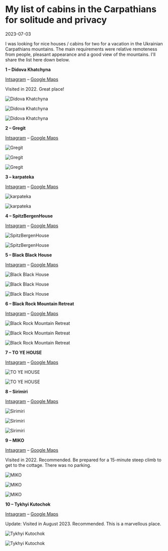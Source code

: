 # My list of cabins in the Carpathians for solitude and privacy

2023-07-03

I was looking for nice houses / cabins for two for a vacation in the Ukrainian Carpathians mountains. The main requirements were relative remoteness from people, pleasant appearance and a good view of the mountains. I'll share the list here down below.

**1 – Didova Khatchyna**

[Intsagram](https://www.instagram.com/didova_khatchyna/) – [Google Maps](https://goo.gl/maps/XDYcV36JrR4UzjyZ6)

Visited in 2022. Great place!

![Didova Khatchyna](/images/cabins/didova-khatchyna-1.jpg)

![Didova Khatchyna](/images/cabins/didova-khatchyna-2.jpg)

![Didova Khatchyna](/images/cabins/didova-khatchyna-3.jpg)

**2 – Gregit**

[Intsagram](https://www.instagram.com/hatynky/) – [Google Maps](https://goo.gl/maps/fj75dY5K77cyh7vs7)

![Gregit](/images/cabins/gregit-1.jpg)

![Gregit](/images/cabins/gregit-2.jpg)

![Gregit](/images/cabins/gregit-3.jpg)

**3 – karpateka**

[Intsagram](https://www.instagram.com/karpateka/) – [Google Maps](https://goo.gl/maps/32hQ1Zg1aNiLRT559)

![karpateka](/images/cabins/karpateka-1.jpg)

![karpateka](/images/cabins/karpateka-2.jpg)

**4 – SpitzBergenHouse**

[Intsagram](https://www.instagram.com/spitzbergenhouse/) – [Google Maps](https://goo.gl/maps/xjSMUySVAvxVMYD9A)

![SpitzBergenHouse](/images/cabins/spitzbergenhouse-1.jpg)

![SpitzBergenHouse](/images/cabins/spitzbergenhouse-2.jpg)

**5 – Black Black House**

[Intsagram](https://www.instagram.com/black_black_house/) – [Google Maps](https://goo.gl/maps/efUKkoxEZfXv6f5r6)

![Black Black House](/images/cabins/blackblackhouse-1.jpg)

![Black Black House](/images/cabins/blackblackhouse-2.jpg)

![Black Black House](/images/cabins/blackblackhouse-3.jpg)

**6 – Black Rock Mountain Retreat**

[Intsagram](https://www.instagram.com/blackrock.com.ua/) – [Google Maps](https://goo.gl/maps/RLt5Kc7L5am3DSNXA)

![Black Rock Mountain Retreat](/images/cabins/blackrockmountainretreat-1.jpg)

![Black Rock Mountain Retreat](/images/cabins/blackrockmountainretreat-2.jpg)

![Black Rock Mountain Retreat](/images/cabins/blackrockmountainretreat-3.jpg)

**7 – TO YE HOUSE**

[Intsagram](https://www.instagram.com/toye.house/) – [Google Maps](https://goo.gl/maps/b5gkJPhWW9vc8UUZA)

![TO YE HOUSE](/images/cabins/toyehouse-1.jpg)

![TO YE HOUSE](/images/cabins/toyehouse-2.jpg)

**8 – Sirimiri**

[Intsagram](https://www.instagram.com/conceptstay/) – [Google Maps](https://goo.gl/maps/8cjixRUCPQkqAdr79)

![Sirimiri](/images/cabins/sirimiri-1.jpg)

![Sirimiri](/images/cabins/sirimiri-2.jpg)

![Sirimiri](/images/cabins/sirimiri-3.jpg)


**9 – MIKO**

[Intsagram](https://www.instagram.com/blacknest42/) – [Google Maps](https://goo.gl/maps/juCxTcUkd4PorZJz7)

Visited in 2022. Recommended. Be prepared for a 15-minute steep climb to get to the cottage. There was no parking.

![MIKO](/images/cabins/miko-1.jpg)

![MIKO](/images/cabins/miko-2.jpg)

![MIKO](/images/cabins/miko-3.jpg)

**10 – Tykhyi Kutochok**

[Intsagram](https://www.instagram.com/tuhui_kytochok/ ) – [Google Maps](https://goo.gl/maps/G3qfUxDwtxGuveZVA)

Update: Visited in August 2023. Recommended. This is a marvellous place.

![Tykhyi Kutochok](/images/cabins/tykhyikutochok-1.jpg)

![Tykhyi Kutochok](/images/cabins/tykhyikutochok-2.jpg)